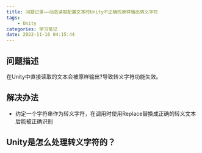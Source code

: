 ```yaml
---
title: 问题记录——动态读取配置文本时Unity不正确的原样输出转义字符
tags: 
    - Unity
categories: 学习笔记
date: 2022-11-16 04:15:44
---
```

## 问题描述
在Unity中直接读取的文本会被原样输出?导致转义字符功能失效。
## 解决办法
- 约定一个字符串作为转义字符，在调用时使用Replace替换成正确的转义文本后能被正确识别
## Unity是怎么处理转义字符的？